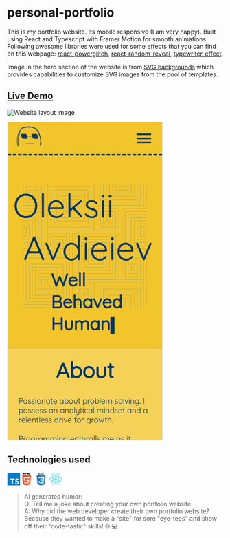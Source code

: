 # personal-portfolio

This is my portfolio website. Its mobile responsive (I am very happy). Built using React and Typescript with Framer Motion for smooth animations. Following awesome libraries were used for some effects that you can find on this webpage: [react-powerglitch](https://github.com/7PH/react-powerglitch), [react-random-reveal](https://github.com/vydimitrov/react-random-reveal), [typewriter-effect](https://github.com/tameemsafi/typewriterjs).

Image in the hero section of the website is from [SVG backgrounds](SVGBackgrounds.com) which provides capabilities to customize SVG images from the pool of templates.

## [Live Demo](https://confucii.github.io/personal-portfolio)

![Website layout image](https://raw.githubusercontent.com/Confucii/confucii/main/images/portfolio.gif)

![Website mobile layout image](https://raw.githubusercontent.com/Confucii/confucii/main/images/portfolio_mobile.gif)

## Technologies used

<img src="https://raw.githubusercontent.com/devicons/devicon/1119b9f84c0290e0f0b38982099a2bd027a48bf1/icons/typescript/typescript-plain.svg" alt="typescript" width="30" height="30"/><img src="https://raw.githubusercontent.com/devicons/devicon/master/icons/html5/html5-original-wordmark.svg" alt="html5" width="30" height="30"/> <img src="https://raw.githubusercontent.com/devicons/devicon/master/icons/css3/css3-original-wordmark.svg" alt="css3" width="30" height="30"/> <img src="https://raw.githubusercontent.com/devicons/devicon/1119b9f84c0290e0f0b38982099a2bd027a48bf1/icons/react/react-original.svg" alt="react" width="30" height="30"/>

> AI generated humor: <br>
> Q: Tell me a joke about creating your own portfolio website <br>
> A: Why did the web developer create their own portfolio website? <br>
> Because they wanted to make a "site" for sore "eye-tees" and show off their "code-tastic" skills! 🌐 💻
